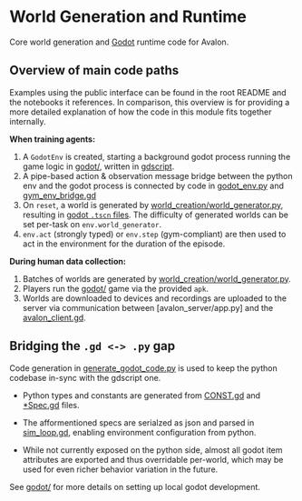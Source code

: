 # World Generation and Runtime

Core world generation and [Godot] runtime code for Avalon.

## Overview of main code paths

Examples using the public interface can be found in the root README and the notebooks it references.
In comparison, this overview is for providing a more detailed explanation of how the code in this module fits together internally.

**When training agents:**

1. A `GodotEnv` is created, starting a background godot process running the game logic in [godot/], written in [gdscript].
2. A pipe-based action & observation message bridge between the python env and the godot process is connected by code in [godot_env.py] and [gym_env_bridge.gd]
3. On `reset`, a world is generated by [world_creation/world_generator.py], resulting in [godot `.tscn` files].
   The difficulty of generated worlds can be set per-task on `env.world_generator`.
4. `env.act` (strongly typed) or `env.step` (gym-compliant) are then used to act in the environment for the duration of the episode.

**During human data collection:**
1. Batches of worlds are generated by [world_creation/world_generator.py].
2. Players run the [godot/] game via the provided `apk`.
3. Worlds are downloaded to devices and recordings are uploaded to the server via communication between [avalon_server/app.py] and the [avalon_client.gd].

## Bridging the `.gd <-> .py` gap

Code generation in [generate_godot_code.py] is used to keep the python codebase in-sync with the gdscript one.

* Python types and constants are generated from [CONST.gd] and [*Spec.gd] files.

* The afformentioned specs are serialzed as json and parsed in [sim_loop.gd],
  enabling environment configuration from python.

* While not currently exposed on the python side,
  almost all godot item attributes are exported and thus overridable per-world,
  which may be used for even richer behavior variation in the future.

See [godot/] for more details on setting up local godot development.


[Godot]: https://godotengine.org/
[world_creation/world_generator.py]: world_creation/world_generator.py
[godot `.tscn` files]: https://docs.godotengine.org/en/stable/development/file_formats/tscn.html
[godot/]: godot/
[gdscript]: https://docs.godotengine.org/en/stable/tutorials/scripting/gdscript/
[CONST.gd]: godot/game/utils/caps/CONST.gd
[*Spec.gd]: godot/game/specs
[sim_loop.gd]: godot/game/scene_root/sim_loop.gd
[godot `.tscn` files]: https://docs.godotengine.org/en/stable/development/file_formats/tscn.html
[gym_env_bridge.gd]: godot/game/utils/gym_env_bridge.gd
[godot_env.py]: godot_env.py
[avalon_client.gd]: godot/game/avalon_client.gd
[generate_godot_code.py]: generate_godot_code.py
